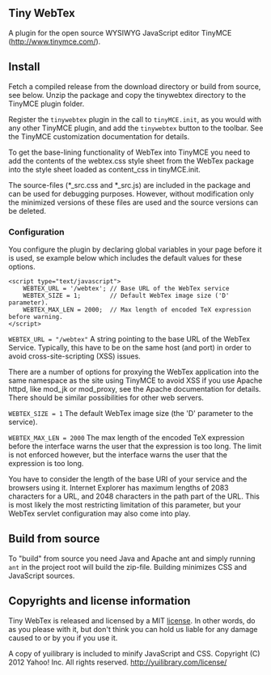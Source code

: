Tiny WebTex
-----------

A plugin for the open source WYSIWYG JavaScript editor TinyMCE (http://www.tinymce.com/).

## Install

Fetch a compiled release from the download directory or build from source,
see below. Unzip the package and copy the tinywebtex directory to the
TinyMCE plugin folder.

Register the `tinywebtex` plugin in the call to `tinyMCE.init`, as you
would with any other TinyMCE plugin, and add the `tinywebtex` button
to the toolbar. See the TinyMCE customization documentation for
details.

To get the base-lining functionality of WebTex into TinyMCE you need to add
the contents of the webtex.css style sheet from the WebTex package into
the style sheet loaded as content_css in tinyMCE.init.

The source-files (*_src.css and *_src.js) are included in the package and can be
used for debugging purposes. However, without modification only the minimized 
versions of these files are used and the source versions can be deleted.


### Configuration

You configure the plugin by declaring global variables in your page before it
is used, se example below which includes the default values for these options.

```
<script type="text/javascript">
    WEBTEX_URL = '/webtex'; // Base URL of the WebTex service
    WEBTEX_SIZE = 1;        // Default WebTex image size ('D' parameter).
    WEBTEX_MAX_LEN = 2000;  // Max length of encoded TeX expression before warning.
</script>
```

`WEBTEX_URL = "/webtex"` A string pointing to the base URL of the WebTex Service.
Typically, this have to be on the same host (and port) in order to avoid 
cross-site-scripting (XSS) issues.

There are a number of options for proxying the WebTex application into
the same namespace as the site using TinyMCE to avoid XSS if you use Apache httpd,
like mod_jk or mod_proxy, see the Apache documentation for details. There should
be similar possibilities for other web servers.

`WEBTEX_SIZE = 1` The default WebTex image size (the 'D' parameter to the service).

`WEBTEX_MAX_LEN = 2000` The max length of the encoded TeX expression before the
interface warns the user that the expression is too long. The limit is not 
enforced however, but the interface warns the user that the expression is too long.

You have to consider the length of the base URI of your service and the browsers
using it. Internet Explorer has maximum lengths of 2083 characters for a URL, and
2048 characters in the path part of the URL. This is most likely the most 
restricting limitation of this parameter, but your WebTex servlet configuration
may also come into play.


## Build from source

To "build" from source you need Java and Apache ant and simply running
`ant` in the project root will build the zip-file. Building minimizes
CSS and JavaScript sources.

## Copyrights and license information

Tiny WebTex is released and licensed by a MIT [license](./LICENCE.md).
In other words, do as you please with it, but don't think you can hold us
liable for any damage caused to or by you if you use it.

A copy of yuilibrary is included to minify JavaScript and CSS.
Copyright (C) 2012 Yahoo! Inc. All rights reserved.
http://yuilibrary.com/license/

